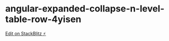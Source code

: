 # angular-expanded-collapse-n-level-table-row-4yisen

[Edit on StackBlitz ⚡️](https://stackblitz.com/edit/angular-expanded-collapse-n-level-table-row-4yisen)